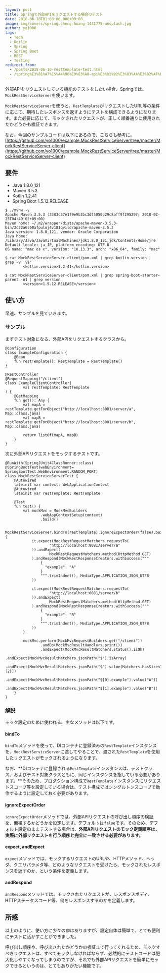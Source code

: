 ```yaml
---
layout: post
title: Springで外部APIをリクエストする場合のテスト
date: 2018-06-10T01:00:00.000+09:00
image: img/covers/spring.cheng-huang-1441775-unsplash.jpg
author: yo1000
tags:
  - Tech
  - Kotlin
  - Spring
  - Spring Boot
  - REST
  - Testing
redirect_from:
  - /posts/2018-06-10-resttemplate-test.html
  - /spring%E3%81%A7%E5%A4%96%E9%83%A8-api%E3%82%92%E3%83%AA%E3%82%AF%E3%82%A8%E3%82%B9%E3%83%88%E3%81%99%E3%82%8B%E5%A0%B4%E5%90%88%E3%81%AE%E3%83%86%E3%82%B9%E3%83%88
---
```


外部APIをリクエストしている機能のテストをしたい場合、Springでは、`MockRestServiceServer`を使います。

`MockRestServiceServer`を使うと、`RestTemplate`がリクエストしたURL等の条件に応じて、期待したレスポンスを返すようにテストを構成できるようになります。また必要に応じて、モックされたリクエストが、正しく順番通りに使用されたかどうかも検証できます。

なお、今回のサンプルコードは以下にあるので、こちらも参考に。[https://github.com/yo1000/example.MockRestServiceServer/tree/master/MockRestServiceServer-client](https://github.com/yo1000/example.MockRestServiceServer/tree/master/MockRestServiceServer-client)


## 要件
- Java 1.8.0_121
- Maven 3.5.3
- Kotlin 1.2.41
- Spring Boot 1.5.12.RELEASE

```
$ ./mvnw -v
Apache Maven 3.5.3 (3383c37e1f9e9b3bc3df5050c29c8aff9f295297; 2018-02-25T04:49:05+09:00)
Maven home: ~/.m2/wrapper/dists/apache-maven-3.5.3-bin/2c22a6s60afpuloj4v181qvild/apache-maven-3.5.3
Java version: 1.8.0_121, vendor: Oracle Corporation
Java home: /Library/Java/JavaVirtualMachines/jdk1.8.0_121.jdk/Contents/Home/jre
Default locale: ja_JP, platform encoding: UTF-8
OS name: "mac os x", version: "10.13.3", arch: "x86_64", family: "mac"

$ cat MockRestServiceServer-client/pom.xml | grep kotlin.version | grep -v '\$'
		<kotlin.version>1.2.41</kotlin.version>

$ cat MockRestServiceServer-client/pom.xml | grep spring-boot-starter-parent -A1 | grep version
		<version>1.5.12.RELEASE</version>
```


## 使い方
早速、サンプルを見ていきます。


### サンプル
まずテスト対象になる、外部APIをリクエストするクラスから。

```kotlin{numberLines:true}
@Configuration
class ExampleConfiguration {
    @Bean
    fun restTemplate(): RestTemplate = RestTemplate()
}

@RestController
@RequestMapping("/client")
class ExampleClientController(
        val restTemplate: RestTemplate
) {
    @GetMapping
    fun get(): Any {
        val mapA = restTemplate.getForObject("http://localhost:8081/server/a", Map::class.java)
        val mapB = restTemplate.getForObject("http://localhost:8081/server/b", Map::class.java)

        return listOf(mapA, mapB)
    }
}
```

次に外部APIリクエストをモックするテストです。

```kotlin{numberLines:true}
@RunWith(SpringJUnit4ClassRunner::class)
@SpringBootTest(webEnvironment= SpringBootTest.WebEnvironment.RANDOM_PORT)
class MockRestServiceServerTest {
    @Autowired
    lateinit var context: WebApplicationContext
    @Autowired
    lateinit var restTemplate: RestTemplate

    @Test
    fun test() {
        val mockMvc = MockMvcBuilders
                .webAppContextSetup(context)
                .build()

        MockRestServiceServer.bindTo(restTemplate).ignoreExpectOrder(false).build().let {
            it.expect(MockRestRequestMatchers.requestTo(
                    "http://localhost:8081/server/a"
            )).andExpect(
                    MockRestRequestMatchers.method(HttpMethod.GET)
            ).andRespond(MockRestResponseCreators.withSuccess("""
                {
                  "example": "A"
                }
                """.trimIndent(), MediaType.APPLICATION_JSON_UTF8
            ))

            it.expect(MockRestRequestMatchers.requestTo(
                    "http://localhost:8081/server/b"
            )).andExpect(
                    MockRestRequestMatchers.method(HttpMethod.GET)
            ).andRespond(MockRestResponseCreators.withSuccess("""
                {
                  "example": "B"
                }
                """.trimIndent(), MediaType.APPLICATION_JSON_UTF8
            ))
        }

        mockMvc.perform(MockMvcRequestBuilders.get("/client"))
                .andDo(MockMvcResultHandlers.print())
                .andExpect(MockMvcResultMatchers.status().isOk)
                .andExpect(MockMvcResultMatchers.jsonPath("$").isArray)
                .andExpect(MockMvcResultMatchers.jsonPath("$").value(Matchers.hasSize<Int>(2)))
                .andExpect(MockMvcResultMatchers.jsonPath("$[0].example").value("A"))
                .andExpect(MockMvcResultMatchers.jsonPath("$[1].example").value("B"))
    }
}
```


### 解説
モック設定のために使われる、主なメソッドは以下です。


#### bindTo
`bindTo`メソッドを使って、DIコンテナに登録済みの`RestTemplate`インスタンスを、`MockRestServiceServer`に渡してやることで、渡された`RestTemplate`を使用したリクエストがモックされるようになります。

なお、**DIコンテナに登録される`RestTemplate`インスタンスは、テストクラス、およびテスト対象クラスともに、同じインスタンスを指している必要があります。**そのため、プロダクション構成で`RestTemplate`インスタンスにリクエストスコープ等を設定している場合は、テスト構成ではシングルトンスコープで動作するように設定しておく必要があります。


#### ignoreExpectOrder
`ignoreExpectOrder`メソッドでは、外部APIリクエストの呼び出し順序の検証を、無視するかどうかを設定します。デフォルトは`false`です。そのため、デフォルト設定のままテストする場合は、**外部APIリクエストのモック定義順序は、実際に外部リクエストを行う順序と完全に一致させる必要があります。**


#### expect, andExpect
`expect`メソッドでは、モックするリクエストのURLや、HTTPメソッド、ヘッダ、クエリパラメタ等、どのようなリクエストを受けたら、モックされたレスポンスを返すのか、という条件を定義します。


#### andRespond
`andRespond`メソッドでは、モックされたリクエストが、レスポンスボディ、HTTPステータスコード等、何をレスポンスするのかを定義します。


## 所感
以上のように、使い方に少々の癖はありますが、設定自体は簡単で、とても便利にテストに活かすことができました。

呼び出し順序や、呼び出されたかどうかの検証まで行ってくれるため、モックすべきリクエストは、すべてモックしなければならず、必然的にテストコードは肥大化しやすくなってしまうのですが、それでも外部APIリクエストを簡単にモックできるというのは、とてもありがたい機能です。
